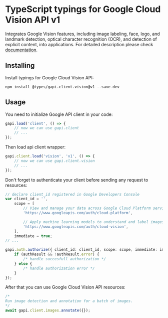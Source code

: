 # TypeScript typings for Google Cloud Vision API v1

Integrates Google Vision features, including image labeling, face, logo, and landmark detection, optical character recognition (OCR), and detection of explicit content, into applications.
For detailed description please check [documentation](https://cloud.google.com/vision/).

## Installing

Install typings for Google Cloud Vision API:

```
npm install @types/gapi.client.vision@v1 --save-dev
```

## Usage

You need to initialize Google API client in your code:

```typescript
gapi.load('client', () => {
    // now we can use gapi.client
    // ...
});
```

Then load api client wrapper:

```typescript
gapi.client.load('vision', 'v1', () => {
    // now we can use gapi.client.vision
    // ...
});
```

Don't forget to authenticate your client before sending any request to resources:

```typescript
// declare client_id registered in Google Developers Console
var client_id = '',
    scope = [
        // View and manage your data across Google Cloud Platform services
        'https://www.googleapis.com/auth/cloud-platform',

        // Apply machine learning models to understand and label images
        'https://www.googleapis.com/auth/cloud-vision',
    ],
    immediate = true;
// ...

gapi.auth.authorize({ client_id: client_id, scope: scope, immediate: immediate }, (authResult) => {
    if (authResult && !authResult.error) {
        /* handle succesfull authorization */
    } else {
        /* handle authorization error */
    }
});
```

After that you can use Google Cloud Vision API resources:

```typescript
/* 
Run image detection and annotation for a batch of images.  
*/
await gapi.client.images.annotate({});
```
